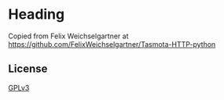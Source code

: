# Heading

Copied from Felix Weichselgartner at <https://github.com/FelixWeichselgartner/Tasmota-HTTP-python>

## License

[GPLv3](License.txt)
